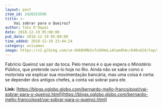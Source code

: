 ```yaml
---
layout: post
item_id: 2426353596
title: >-
    Vai sobrar para o Queiroz?
author: Tatu D'Oquei
date: 2018-12-19 05:00:00
pub_date: 2018-12-19 05:00:00
time_added: 2018-12-19 23:44:24
category: avisamos
image: https://s2.glbimg.com/ve-6HkRXMbSsTzdXHeLiACwmdhA=/640x424/top/i.glbimg.com/og/ig/infoglobo1/f/original/2018/04/19/66140544_ri_rio_de_janeiro_rj_04-04-2017_-_votacao_do_veto_que_impede_uso_de_sobras_do_bilhete_unic.jpg
---
```


Fabrício Queiroz vai sair da toca. Pelo menos é o que espera o Ministério Público, que pretende ouvi-lo hoje no Rio. Ainda não se sabe como o motorista vai explicar sua movimentação bancária, mas uma coisa é certa: se depender dos antigos chefes, a conta vai sobrar para ele.

**Link:** [https://blogs.oglobo.globo.com/bernardo-mello-franco/post/vai-sobrar-para-o-queiroz.html](https://blogs.oglobo.globo.com/bernardo-mello-franco/post/vai-sobrar-para-o-queiroz.html)

